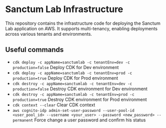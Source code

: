 # Sanctum Lab Infrastructure

This repository contains the infrastructure code for deploying the Sanctum Lab application on AWS. It supports multi-tenancy, enabling deployments across various tenants and environments.

## Useful commands

-   `cdk deploy -c appName=sanctumlab -c tenantEnv=dev -c production=false` Deploy CDK for Dev environment
-   `cdk deploy -c appName=sanctumlab -c tenantEnv=prod -c production=true` Deploy CDK for Prod environment
-   `cdk destroy -c appName=sanctumlab -c tenantEnv=dev -c production=false` Destroy CDK environment for Dev environment
-   `cdk destroy -c appName=sanctumlab -c tenantEnv=prod -c production=true` Destroy CDK environment for Prod environment
-   `cdk context --clear` Clear CDK context
-   `aws cognito-idp admin-set-user-password --user-pool-id <user_pool_id> --username <your_user> --password <new_password> --permanent` Force change a user password and confirm his status
